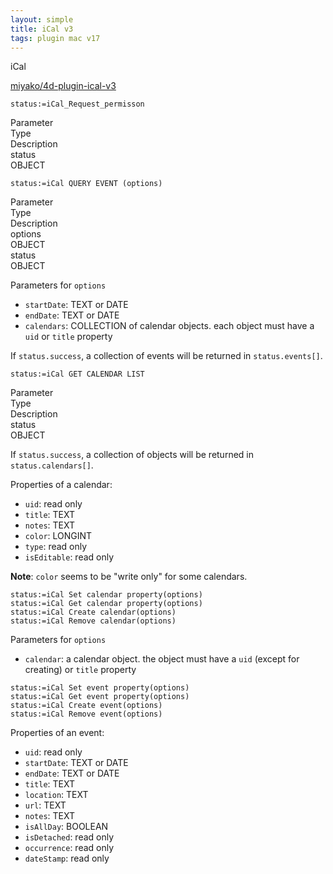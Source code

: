 ```yaml
---
layout: simple
title: iCal v3
tags: plugin mac v17
---
```


iCal

<!--more-->

[miyako/4d-plugin-ical-v3](https://github.com/miyako/4d-plugin-ical-v3/)

```
status:=iCal_Request_permisson
```

<div class="grid">
  <div class="syntax-th cell cell--2">Parameter</div>
  <div class="syntax-th cell cell--2">Type</div>
  <div class="syntax-th cell cell--8">Description</div>
  <div class="syntax-td cell cell--2">status</div>
  <div class="syntax-td cell cell--2">OBJECT</div>
  <div class="syntax-td cell cell--8"></div>          
</div>

```
status:=iCal QUERY EVENT (options)
```

<div class="grid">
    <div class="syntax-th cell cell--2">Parameter</div>
    <div class="syntax-th cell cell--2">Type</div>
    <div class="syntax-th cell cell--8">Description</div>
    <div class="syntax-td cell cell--2">options</div>
    <div class="syntax-td cell cell--2">OBJECT</div>
    <div class="syntax-td cell cell--8"></div>     
    <div class="syntax-td cell cell--2">status</div>
    <div class="syntax-td cell cell--2">OBJECT</div>
    <div class="syntax-td cell cell--8"></div>          
</div>

Parameters for ``options``

* ``startDate``:  TEXT or DATE
* ``endDate``: TEXT or DATE
* ``calendars``: COLLECTION of calendar objects. each object must have a ``uid`` or ``title`` property

If ``status.success``, a collection of events will be returned in ``status.events[]``.

```
status:=iCal GET CALENDAR LIST
```

<div class="grid">
  <div class="syntax-th cell cell--2">Parameter</div>
  <div class="syntax-th cell cell--2">Type</div>
  <div class="syntax-th cell cell--8">Description</div>
  <div class="syntax-td cell cell--2">status</div>
  <div class="syntax-td cell cell--2">OBJECT</div>
  <div class="syntax-td cell cell--8"></div>          
</div>

If ``status.success``, a collection of objects will be returned in ``status.calendars[]``.

Properties of a calendar:

* ``uid``: read only
* ``title``: TEXT
* ``notes``: TEXT
* ``color``: LONGINT 
* ``type``: read only
* ``isEditable``: read only

**Note**:  ``color`` seems to be "write only" for some calendars.

```
status:=iCal Set calendar property(options)
status:=iCal Get calendar property(options)
status:=iCal Create calendar(options)
status:=iCal Remove calendar(options)
```

Parameters for ``options``

* ``calendar``: a calendar object. the object must have a ``uid`` (except for creating) or ``title`` property

```
status:=iCal Set event property(options)
status:=iCal Get event property(options)
status:=iCal Create event(options)
status:=iCal Remove event(options)
```

Properties of an event:

* ``uid``: read only
* ``startDate``:  TEXT or DATE
* ``endDate``:  TEXT or DATE
* ``title``:  TEXT
* ``location``: TEXT
* ``url``: TEXT
* ``notes``: TEXT
* ``isAllDay``: BOOLEAN
* ``isDetached``: read only
* ``occurrence``: read only
* ``dateStamp``: read only
